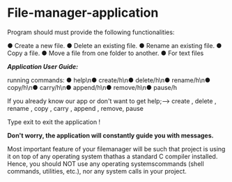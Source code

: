 # File-manager-application

 Program should must provide the following functionalities:
 
 ● Create a new file.
 ● Delete an existing file.
 ● Rename an existing file.
 ● Copy a file.
 ● Move a file from one folder to another.
 ● For text files
 

***Application User Guide:***

running commands:
● help\n● create/h\n● delete/h\n● rename/h\n● copy/h\n● carry/h\n● append/h\n● remove/h\n● pause/h

If you already know our app or don't want to get help;--> create , delete , rename , copy , carry , append , remove, pause

Type exit to exit the application !

**Don't worry, the application will constantly guide you with messages.**
		

Most important feature of your filemanager will be such that project is using it on top of any operating system thathas a standard C compiler installed. Hence, you should NOT use any operating systemscommands (shell commands, utilities, etc.), nor any system calls in your project.

